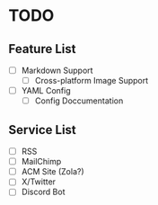# TODO

## Feature List
- [ ] Markdown Support
  - [ ] Cross-platform Image Support
- [ ] YAML Config
  - [ ] Config Doccumentation

## Service List
- [ ] RSS
- [ ] MailChimp
- [ ] ACM Site (Zola?)
- [ ] X/Twitter
- [ ] Discord Bot
